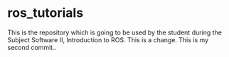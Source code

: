 # ros_tutorials
This is the repository which is going to be used by the student during the Subject Software II, Introduction to ROS.
This is a change.
This is my second commit..
